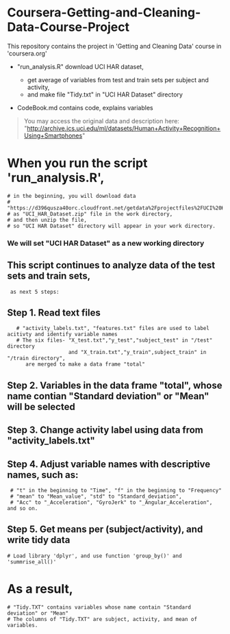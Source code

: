 # Coursera-Getting-and-Cleaning-Data-Course-Project
This repository contains the project in 'Getting and Cleaning Data' course in 'coursera.org'

* "run_analysis.R" download UCI HAR dataset,
   + get average of variables from test and train sets per subject and activity,
   + and make file "Tidy.txt" in "UCI HAR Dataset" directory

* CodeBook.md contains code, explains variables

> You may access the original data and description here:
   "http://archive.ics.uci.edu/ml/datasets/Human+Activity+Recognition+Using+Smartphones"

# When you run the script 'run_analysis.R',
    # in the beginning, you will download data
    # "https://d396qusza40orc.cloudfront.net/getdata%2Fprojectfiles%2FUCI%20HAR%20Dataset.zip"
    # as "UCI_HAR_Dataset.zip" file in the work directory,
    # and then unzip the file,
    # so "UCI HAR Dataset" directory will appear in your work directory.

### We will set "UCI HAR Dataset" as a new working directory


## This script continues to analyze data of the test sets and train sets,
     as next 5 steps:


## Step 1. Read text files 
       # "activity_labels.txt", "features.txt" files are used to label acitivty and identify variable names
       # The six files- "X_test.txt","y_test","subject_test" in "/test" directory 
                        and "X_train.txt","y_train",subject_train" in "/train directory",
          are merged to make a data frame "total"
       
## Step 2. Variables in the data frame "total", whose name contian  "Standard deviation" or "Mean" will be selected

## Step 3. Change activity label using data from "activity_labels.txt"

## Step 4. Adjust variable names with descriptive names, such as:
     # "t" in the beginning to "Time", "f" in the beginning to "Frequency"
     # "mean" to "Mean_value", "std" to "Standard_deviation",
     # "Acc" to "_Acceleration", "GyroJerk" to "_Angular_Acceleration", and so on.

## Step 5. Get means per (subject/activity), and write tidy data
    # Load library 'dplyr', and use function 'group_by()' and 'summrise_all()'

# As a result, 
    # "Tidy.TXT" contains variables whose name contain "Standard deviation" or "Mean"
    # The columns of "Tidy.TXT" are subject, activity, and mean of variables.
